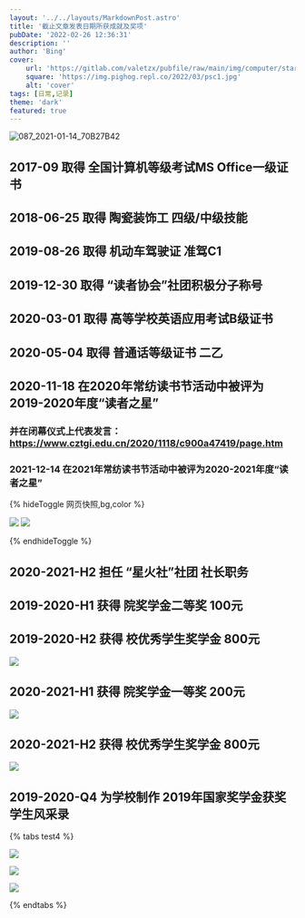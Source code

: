 ```yaml
---
layout: '../../layouts/MarkdownPost.astro'
title: '截止文章发表日期所获成就及奖项'
pubDate: '2022-02-26 12:36:31'
description: ''
author: 'Bing'
cover:
    url: 'https://gitlab.com/valetzx/pubfile/raw/main/img/computer/star1.jpg'
    square: 'https://img.pighog.repl.co/2022/03/psc1.jpg'
    alt: 'cover'
tags: [日常,记录]
theme: 'dark'
featured: true
---
```


![087_2021-01-14_70B27B42](https://gitlab.com/valetzx/pubfile/raw/main/img/computer/087_2021-01-14_70B27B42.jpeg)

## 2017-09 取得 全国计算机等级考试MS Office一级证书

## 2018-06-25 取得 陶瓷装饰工 四级/中级技能
## 2019-08-26 取得 机动车驾驶证 准驾C1
## 2019-12-30 取得 “读者协会”社团积极分子称号
## 2020-03-01 取得 高等学校英语应用考试B级证书
## 2020-05-04 取得 普通话等级证书 二乙
## 2020-11-18 在2020年常纺读书节活动中被评为2019-2020年度“读者之星” 
### 并在闭幕仪式上代表发言：https://www.cztgi.edu.cn/2020/1118/c900a47419/page.htm
### 2021-12-14 在2021年常纺读书节活动中被评为2020-2021年度“读者之星” 

{% hideToggle  网页快照,bg,color %}

![](https://gitlab.com/valetzx/img/raw/main/img/2022/02/26_13_59_41_20220226135941.png)
![](https://gitlab.com/valetzx/img/raw/main/img/2022/02/26_13_7_51_20220226130751.png)

{% endhideToggle %}

## 2020-2021-H2 担任 “星火社”社团 社长职务
## 2019-2020-H1 获得 院奖学金二等奖 100元
## 2019-2020-H2 获得 校优秀学生奖学金 800元
![](https://gitlab.com/valetzx/img/raw/main/img/2022/02/26_14_3_53_20220226140353.png)
## 2020-2021-H1 获得 院奖学金一等奖 200元
![](https://gitlab.com/valetzx/img/raw/main/img/2022/02/26_14_2_10_-2a806821b9246a10.png)
## 2020-2021-H2 获得 校优秀学生奖学金 800元
![](https://gitlab.com/valetzx/img/raw/main/img/2022/02/26_14_9_38_20220226140937.png)
## 2019-2020-Q4 为学校制作 2019年国家奖学金获奖学生风采录 

{% tabs test4 %}
<!-- tab 振翅高飞 -->
![](https://gitlab.com/valetzx/img/raw/main/img/2022/02/26_14_18_51_201912142.jpg)
<!-- endtab -->

<!-- tab 正当时 -->
![](https://gitlab.com/valetzx/img/raw/main/img/2022/02/26_14_18_51_20191214.jpg)
<!-- endtab -->

<!-- tab 国家奖学金风采录 -->
![](https://gitlab.com/valetzx/img/raw/main/img/2022/02/26_14_18_51_201912141.jpg)
<!-- endtab -->
{% endtabs %}
